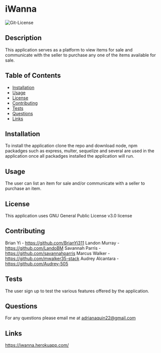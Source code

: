 # iWanna

<img alt= "Git-License" src="https://img.shields.io/badge/license-GNU General Public License v3.0-green">


## Description 

This application serves as a platform to view items for sale and communicate with the seller to purchase any one of the items available for sale.


## Table of Contents
* [Installation](#installation)
* [Usage](#usage)
* [License](#license)
* [Contributing](#contributing)
* [Tests](#tests)
* [Questions](#questions)
* [Links](#links)

## Installation 

To install the application clone the repo and download node, npm packadges such as express, multer, sequelize and several are used in the application 
once all packadges installed the application will run.

## Usage 

The user can list an item for sale and/or communicate with a seller to purchase an item.

## License 

This application uses GNU General Public License v3.0 license

## Contributing 

Brian Yi - https://github.com/BrianYi311
Landon Murray - https://github.com/LandoBM
Savannah Parris - https://github.com/savannahparris
Marcus Walker - https://github.com/mwalker35-stack
Audrey Alcantara - https://github.com/Audrey-505

## Tests

The user sign up to test the various features offered by the application.

## Questions

For any questions please email me at adrianaquin22@gmail.com
## Links 

https://iwanna.herokuapp.com/



